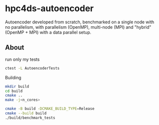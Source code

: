 # hpc4ds-autoencoder
Autoencoder developed from scratch, benchmarked on a single node with no parallelism, with parallelism (OpenMP), multi-node (MPI) and "hybrid" (OpenMP + MPI) with a data parallel setup.


## About
run only my tests
```bash
ctest -L AutoencoderTests
```
<!-- TODO: or with prefix: `autoencoder_`:
```bash
ctest -R "^autoencoder_"
``` -->

Building
```bash
mkdir build
cd build
cmake ..
make -j<n_cores>
```
```bash
cmake -B build -DCMAKE_BUILD_TYPE=Release
cmake --build build
./build/benchmark_tests
```
